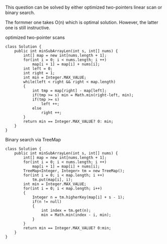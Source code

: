 This question can be solved by either optimized two-pointers linear scan or binary search.

The formmer one takes O(n) which is optimal solution. However, the latter one is still instructive.

optimized two-pointer scans

```
class Solution {
    public int minSubArrayLen(int s, int[] nums) {
        int[] map = new int[nums.length + 1];
        for(int i = 0; i < nums.length; i ++)
            map[i + 1] = map[i] + nums[i];
        int left = 0;
        int right = 1;
        int min = Integer.MAX_VALUE;
        while(left < right && right < map.length)
        {
            int tmp = map[right] - map[left];
            if(tmp >= s) min = Math.min(right-left, min);
            if(tmp >= s)
                left ++;
            else
                right ++;
        }
        return min == Integer.MAX_VALUE? 0: min;
    }
}
```

Binary search via TreeMap

```
class Solution {
    public int minSubArrayLen(int s, int[] nums) {
        int[] map = new int[nums.length + 1];
        for(int i = 0; i < nums.length; i ++)
            map[i + 1] = map[i] + nums[i];
        TreeMap<Integer, Integer> tm = new TreeMap();
        for(int i = 0; i < map.length; i ++)
            tm.put(map[i], i);
        int min = Integer.MAX_VALUE;
        for(int i = 0; i < map.length; i++)
        {
            Integer n = tm.higherKey(map[i] + s - 1);
            if(n != null)
            {
                int index = tm.get(n);
                min = Math.min(index - i, min);
            }
        }
        return min == Integer.MAX_VALUE? 0:min;
    }
}
```
